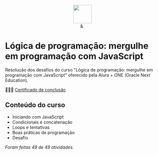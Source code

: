 <p align="center"><img src="https://github.com/quasiEvil/ONE-DesafiosJava01/assets/140989367/629c3fbc-8343-4218-9383-cae3a8a329c1" height="60">
<br>
<img src="https://github.com/quasiEvil/ONE-DesafiosJava01/assets/140989367/ad683805-6a3c-4eb0-aee6-6c611b9d5340" height="10"> & <img src="https://github.com/quasiEvil/ONE-DesafiosJava01/assets/140989367/df751b45-3b7f-4297-a3c2-08d983be89b6" height="15">
</p>

# Lógica de programação: mergulhe em programação com JavaScript

Resolução dos desafios do curso "Lógica de programação: mergulhe em programação com JavaScript" oferecido pela Alura + ONE (Oracle Next Education).

👩🏻‍🎓 [Certificado de conclusão](https://cursos.alura.com.br/user/quasiEvil/course/logica-programacao-mergulhe-programacao-javascript/certificate)

## Conteúdo do curso
- Iniciando com JavaScript
- Condicionais e concatenação
- Loops e tentativas
- Boas práticas de programação
- Desafio
  
*Foram feitas 49 de 49 atividades.*
